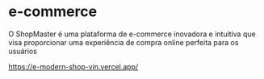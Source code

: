 # e-commerce
O ShopMaster é uma plataforma de e-commerce inovadora e intuitiva que visa proporcionar uma experiência de compra online perfeita para os usuários

https://e-modern-shop-vin.vercel.app/
